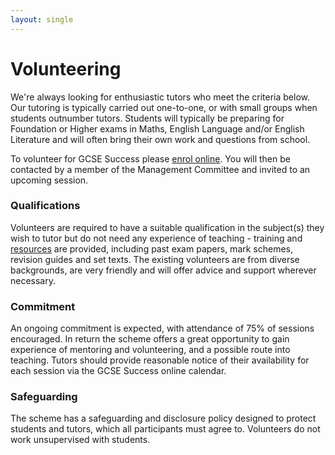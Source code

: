 ```yaml
---
layout: single
---
```


# Volunteering

We're always looking for enthusiastic tutors who meet the criteria below. Our tutoring is typically carried out one-to-one, or with small groups when students outnumber tutors. Students will typically be preparing for Foundation or Higher exams in Maths, English Language and/or English Literature and will often bring their own work and questions from school.

To volunteer for GCSE Success please [enrol online](http://goo.gl/Z8hxt). You will then be contacted by a member of the Management Committee and invited to an upcoming session.

### Qualifications
Volunteers are required to have a suitable qualification in the subject(s) they wish to tutor but do not need any experience of teaching - training and [resources](resources.html) are provided, including past exam papers, mark schemes, revision guides and set texts. The existing volunteers are from diverse backgrounds, are very friendly and will offer advice and support wherever necessary.

### Commitment
An ongoing commitment is expected, with attendance of 75% of sessions encouraged. In return the scheme offers a great opportunity to gain experience of mentoring and volunteering, and a possible route into teaching. Tutors should provide reasonable notice of their availability for each session via the GCSE Success online calendar.

### Safeguarding
The scheme has a safeguarding and disclosure policy designed to protect students and tutors, which all participants must agree to. Volunteers do not work unsupervised with students.
